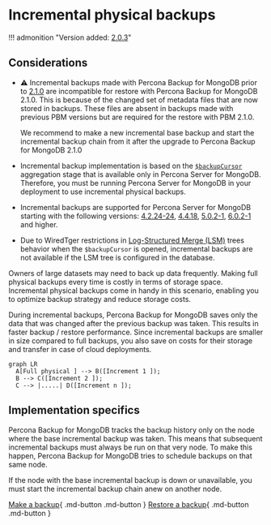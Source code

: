 # Incremental physical backups

!!! admonition "Version added: [2.0.3](../release-notes/2.0.3.md)"

## Considerations

* :warning: Incremental backups made with Percona Backup for MongoDB prior to [2.1.0](../release-notes/2.1.0.md) are incompatible for restore with Percona Backup for MongoDB 2.1.0. This is because of the changed set of metadata files that are now stored in backups. These files are absent in backups made with previous PBM versions but are required for the restore with PBM 2.1.0.

    We recommend to make a new incremental base backup and start the incremental backup chain from it after the upgrade to Percona Backup for MongoDB 2.1.0 

* Incremental backup implementation is based on the [`$backupCursor`](https://docs.percona.com/percona-server-for-mongodb/6.0/backup-cursor.html) aggregation stage that is available only in Percona Server for MongoDB. Therefore, you must be running Percona Server for MongoDB in your deployment to use incremental physical backups.
* Incremental backups are supported for Percona Server for MongoDB starting with the following versions: [4.2.24-24](https://docs.percona.com/percona-server-for-mongodb/4.2/release_notes/4.2.24-24.html), [4.4.18](https://docs.percona.com/percona-server-for-mongodb/4.4/release_notes/4.4.18-18.html), [5.0.2-1](https://docs.percona.com/percona-server-for-mongodb/5.0/release_notes/5.0.2-1.html), [6.0.2-1](https://docs.percona.com/percona-server-for-mongodb/6.0/release_notes/6.0.2-1.html) and higher.
* Due to WiredTger restrictions in [Log-Structured Merge (LSM)](https://source.wiredtiger.com/3.1.0/lsm.html) trees behavior when the `$backupCursor` is opened, incremental backups are not available if the LSM tree is configured in the database.

Owners of large datasets may need to back up data frequently. Making full physical backups every time is costly in terms of storage space. Incremental physical backups come in handy in this scenario, enabling you to optimize backup strategy and reduce storage costs.

During incremental backups, Percona Backup for MongoDB saves only the data that was changed after the previous backup was taken. This results in faster backup / restore performance. Since incremental backups are smaller in size compared to full backups, you also save on costs for their storage and transfer in case of cloud deployments.

```mermaid
graph LR
  A[Full physical ] --> B([Increment 1 ]);
  B --> C([Increment 2 ]);
  C --> |.....| D([Increment n ]);
```

## Implementation specifics

Percona Backup for MongoDB tracks the backup history only on the node where the base incremental backup was taken. This means that subsequent incremental backups must always be run on that very node. To make this happen, Percona Backup for MongoDB tries to schedule backups on that same node.

If the node with the base incremental backup is down or unavailable, you must start the incremental backup chain anew on another node.

[Make a backup](../usage/start-backup.md){ .md-button .md-button }
[Restore a backup](../usage/restore.md){ .md-button .md-button }

